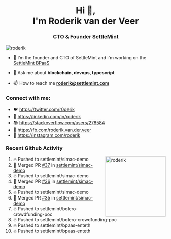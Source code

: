<h1 align="center">Hi 👋,<br/> I'm Roderik van der Veer</h1>
<h3 align="center">CTO & Founder SettleMint</h3>

<p align="left"> <img src="https://komarev.com/ghpvc/?username=roderik" alt="roderik" /> </p>

- 🔭 I’m the founder and CTO of SettleMint and I'm working on the [SettleMint BPaaS](https://settlemint.com)

- 💬 Ask me about **blockchain, devops, typescript**

- 📫 How to reach me **roderik@settlemint.com**



### Connect with me:

- 🐦 https://twitter.com/r0derik
- 🏢 https://linkedin.com/in/roderik
- 📚 https://stackoverflow.com/users/278584
- 🙊 https://fb.com/roderik.van.der.veer
- 📸 https://instagram.com/roderik

### Recent Github Activity
<img src="https://github-readme-stats.vercel.app/api?username=roderik&show_icons=true&count_private=true" alt="roderik" align="right" height="190" />

<!--START_SECTION:activity-->
1. 🔥 Pushed to settlemint/simac-demo
2. 🎉 Merged PR [#37](https://github.com/settlemint/simac-demo/pull/37) in [settlemint/simac-demo](https://github.com/settlemint/simac-demo)
3. 🔥 Pushed to settlemint/simac-demo
4. 🎉 Merged PR [#36](https://github.com/settlemint/simac-demo/pull/36) in [settlemint/simac-demo](https://github.com/settlemint/simac-demo)
5. 🔥 Pushed to settlemint/simac-demo
6. 🎉 Merged PR [#35](https://github.com/settlemint/simac-demo/pull/35) in [settlemint/simac-demo](https://github.com/settlemint/simac-demo)
7. 🔥 Pushed to settlemint/bolero-crowdfunding-poc
8. 🔥 Pushed to settlemint/bolero-crowdfunding-poc
9. 🔥 Pushed to settlemint/bpaas-enteth
10. 🔥 Pushed to settlemint/bpaas-enteth
<!--END_SECTION:activity-->